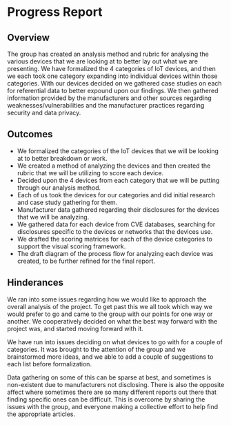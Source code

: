 # Progress Report
## Overview
The group has created an analysis method and rubric for analysing the various devices that we are looking at to better lay out what we are presenting.  We have formalized the 4 categories of IoT devices, and then we each took one category expanding into individual devices within those categories.  With our devices decided on we gathered case studies on each for referential data to better expound upon our findings.  We then gathered information provided by the manufacturers and other sources regarding weaknesses/vulnerabilities and the manufacturer practices regarding security and data privacy.

## Outcomes
- We formalized the categories of the IoT devices that we will be looking at to better breakdown or work.
- We created a method of analyzing the devices and then created the rubric that we will be utilizing to score each device.
- Decided upon the 4 devices from each category that we will be putting through our analysis method.
- Each of us took the devices for our categories and did initial research and case study gathering for them.
- Manufacturer data gathered regarding their disclosures for the devices that we will be analyzing.
- We gathered data for each device from CVE databases, searching for disclosures specific to the devices or networks that the devices use.
- We drafted the scoring matrices for each of the device categories to support the visual scoring framework.
- The draft diagram of the process flow for analyzing each device was created, to be further refined for the final report.

## Hinderances
We ran into some issues regarding how we would like to approach the overall analysis of the project.  To get past this we all took which way we would prefer to go and came to the group with our points for one way or another.  We cooperatively decided on what the best way forward with the project was, and started moving forward with it.

We have run into issues deciding on what devices to go with for a couple of categories.  It was brought to the attention of the group and we brainstormed more ideas, and we able to add a couple of suggestions to each list before formalization.

Data gathering on some of this can be sparse at best, and sometimes is non-existent due to manufacturers not disclosing.  There is also the opposite affect where sometimes there are so many different reports out there that finding specific ones can be difficult.  This is overcome by sharing the issues with the group, and everyone making a collective effort to help find the appropriate articles.


